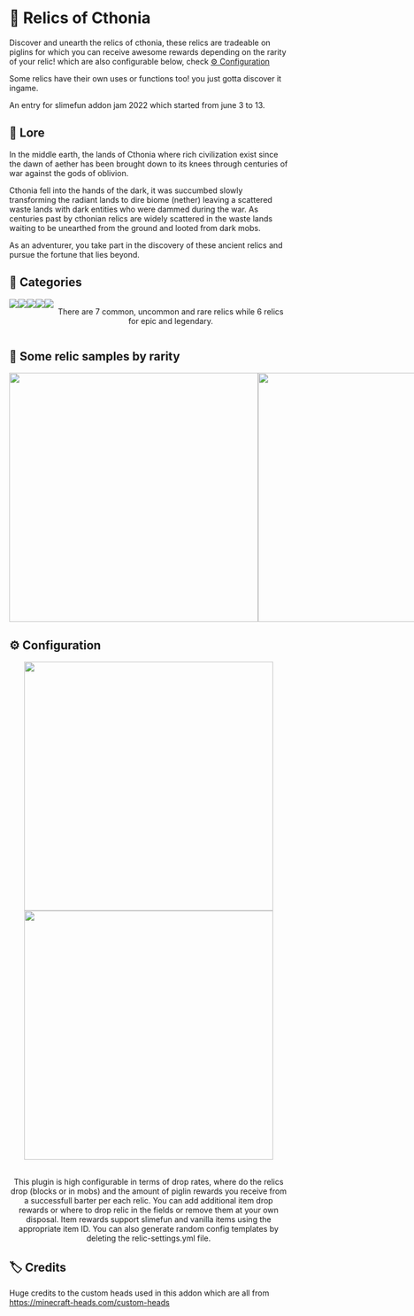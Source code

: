 # :european_castle: Relics of Cthonia
Discover and unearth the relics of cthonia, these relics are tradeable on piglins for which you can receive awesome rewards depending on the rarity of your relic! which are also configurable below, check [:gear: Configuration](#gear-configuration) 

Some relics have their own uses or functions too! you just gotta discover it ingame.

An entry for slimefun addon jam 2022 which started from june 3 to 13.

## :sparkler: Lore
In the middle earth, the lands of Cthonia where rich civilization exist since the dawn of aether has been brought down to its knees through centuries of war against the gods of oblivion. 

Cthonia fell into the hands of the dark, it was succumbed slowly transforming the radiant lands to dire biome (nether) leaving a scattered waste lands with dark entities who were dammed during the war. As centuries past by cthonian relics are widely scattered in the waste lands waiting to be unearthed from the ground and looted from dark mobs. 

As an adventurer, you take part in the discovery of these ancient relics and pursue the fortune that lies beyond.

## 💫 Categories
<div align="center">
  <div style="display: flex;">
    <img src="https://user-images.githubusercontent.com/88238718/173013545-486b5a78-c571-4c15-996f-79d52df1b31c.png" style="vertical-align: top;">
    <img src="https://user-images.githubusercontent.com/88238718/173013559-d7cb01aa-48f9-413b-a0d7-499543892795.png" style="vertical-align: top;">
    <img src="https://user-images.githubusercontent.com/88238718/173013556-7d33196c-e1d8-4dd6-ab4b-92f1c0afdc44.png" style="vertical-align: top;">
    <img src="https://user-images.githubusercontent.com/88238718/173013550-77537837-420c-49c6-ae1a-5b6ce5479299.png" style="vertical-align: top;">
    <img src="https://user-images.githubusercontent.com/88238718/173013553-20129439-717b-42bb-b9c6-8dec00c2b7d4.png" style="vertical-align: top;">
    <br>
    <br>
    <p>There are 7 common, uncommon and rare relics while 6 relics for epic and legendary.</p>
  </div> 
</div>

## :gem: Some relic samples by rarity

<div align="center">
  <div style="display: flex;">
    <img src="https://user-images.githubusercontent.com/88238718/173015529-fd101d6b-2e82-4b6d-94f2-97a6249dae22.png" width="450" height="450" style="vertical-align: top;">
    <img src="https://user-images.githubusercontent.com/88238718/173015551-f29b539f-57ee-42fc-8da3-5d1b798b3164.png" width="450" height="450" style="vertical-align: top;">
    <img src="https://user-images.githubusercontent.com/88238718/173015548-c5003f1f-779b-4a55-acb1-394bb95f56d1.png" width="450" height="450" style="vertical-align: top;">
    <img src="https://user-images.githubusercontent.com/88238718/173015536-001e8435-d1d4-439c-a586-9644f40f2580.png" width="450" height="450" style="vertical-align: top;">
    <img src="https://user-images.githubusercontent.com/88238718/173015545-76ad48e3-263f-4450-83d3-776178a2b8f6.png" width="450" height="450" style="vertical-align: top;">
  </div> 
</div>

## :gear: Configuration
<div align="center">
    <img src="https://user-images.githubusercontent.com/88238718/173017725-59cd0967-e558-4f87-91d8-5b8bf6ae4a72.png" width="450" height="450" style="vertical-align: top;">
  <img src="https://user-images.githubusercontent.com/88238718/173021026-ef43ff23-eee9-434c-a3d5-0e874bd32919.png" width="450" height="450" style="vertical-align: top;">
    <br>
    <br>
    <p>This plugin is high configurable in terms of drop rates, where do the relics drop (blocks or in mobs) and the amount of piglin rewards you receive from a successfull barter per each relic. You can add additional item drop rewards or where to drop relic in the fields or remove them at your own disposal. Item rewards support slimefun and vanilla items using the appropriate item ID. You can also generate random config templates by deleting the relic-settings.yml file.</p>
</div>

## :label: Credits
Huge credits to the custom heads used in this addon which are all from https://minecraft-heads.com/custom-heads


